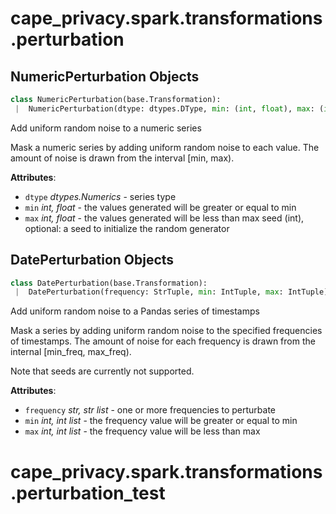 <a name=".cape_privacy.spark.transformations.perturbation"></a>
# cape\_privacy.spark.transformations.perturbation

<a name=".cape_privacy.spark.transformations.perturbation.NumericPerturbation"></a>
## NumericPerturbation Objects

```python
class NumericPerturbation(base.Transformation):
 |  NumericPerturbation(dtype: dtypes.DType, min: (int, float), max: (int, float), seed: Optional[int] = None)
```

Add uniform random noise to a numeric series

Mask a numeric series by adding uniform random noise to each value.
The amount of noise is drawn from the interval [min, max).

**Attributes**:

- `dtype` _dtypes.Numerics_ - series type
- `min` _int, float_ - the values generated will be greater or equal to min
- `max` _int, float_ - the values generated will be less than max
  seed (int), optional: a seed to initialize the random generator

<a name=".cape_privacy.spark.transformations.perturbation.DatePerturbation"></a>
## DatePerturbation Objects

```python
class DatePerturbation(base.Transformation):
 |  DatePerturbation(frequency: StrTuple, min: IntTuple, max: IntTuple)
```

Add uniform random noise to a Pandas series of timestamps

Mask a series by adding uniform random noise to the specified
frequencies of timestamps. The amount of noise for each frequency
is drawn from the internal [min_freq, max_freq).

Note that seeds are currently not supported.

**Attributes**:

- `frequency` _str, str list_ - one or more frequencies to perturbate
- `min` _int, int list_ - the frequency value will be greater or equal to min
- `max` _int, int list_ - the frequency value will be less than max

<a name=".cape_privacy.spark.transformations.perturbation_test"></a>
# cape\_privacy.spark.transformations.perturbation\_test

